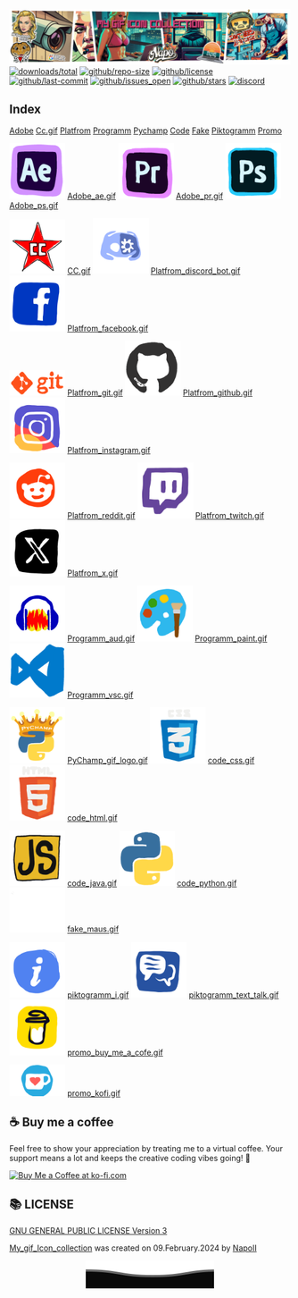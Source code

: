 [![github/NapoII/My_gif_Icon_collection](https://raw.githubusercontent.com/NapoII/My_gif_Icon_collection/main/README_img/Readme_top.png)](https://github.com/NapoII/My_gif_Icon_collection)
[![downloads/total](https://img.shields.io/github/downloads/NapoII/My_gif_Icon_collection/total)](https://github.com/NapoII/My_gif_Icon_collection/archive/refs/heads/main.zip) [![github/repo-size](https://img.shields.io/github/repo-size/NapoII/My_gif_Icon_collection)](https://github.com/NapoII/My_gif_Icon_collection/archive/refs/heads/main.zip) [![github/license](https://img.shields.io/github/license/NapoII/My_gif_Icon_collection)](https://github.com/NapoII/My_gif_Icon_collection/blob/main/LICENSE) [![github/last-commit](https://img.shields.io/github/downloads/NapoII/My_gif_Icon_collection/total)](https://img.shields.io/github/issues/NapoII/My_gif_Icon_collection?style=plastic) [![github/issues_open](https://img.shields.io/github/issues/NapoII/My_gif_Icon_collection?style=plastic)](https://img.shields.io/github/issues-raw/NapoII/My_gif_Icon_collection) [![github/stars](https://img.shields.io/github/stars/NapoII/My_gif_Icon_collection?style=social)](https://github.com/NapoII/My_gif_Icon_collection/stargazers) [![discord](https://img.shields.io/discord/190307701169979393)](https://discord.gg/knTKtKVfnr)




## Index

[Adobe](#Adobe)
[Cc.gif](#CC.gif)
[Platfrom](#Platfrom)
[Programm](#Programm)
[Pychamp](#PyChamp)
[Code](#code)
[Fake](#fake)
[Piktogramm](#piktogramm)
[Promo](#promo)  

<img src="My_gif_Icon_collection/Adobe_ae.gif" alt="Adobe_ae.gif" width="100" /> [Adobe_ae.gif](My_gif_Icon_collection/Adobe_ae.gif)  <img src="My_gif_Icon_collection/Adobe_pr.gif" alt="Adobe_pr.gif" width="100" /> [Adobe_pr.gif](My_gif_Icon_collection/Adobe_pr.gif)  <img src="My_gif_Icon_collection/Adobe_ps.gif" alt="Adobe_ps.gif" width="100" /> [Adobe_ps.gif](My_gif_Icon_collection/Adobe_ps.gif)  

<img src="My_gif_Icon_collection/CC.gif" alt="CC.gif" width="100" /> [CC.gif](My_gif_Icon_collection/CC.gif)  <img src="My_gif_Icon_collection/Platfrom_discord_bot.gif" alt="Platfrom_discord_bot.gif" width="100" /> [Platfrom_discord_bot.gif](My_gif_Icon_collection/Platfrom_discord_bot.gif)  <img src="My_gif_Icon_collection/Platfrom_facebook.gif" alt="Platfrom_facebook.gif" width="100" /> [Platfrom_facebook.gif](My_gif_Icon_collection/Platfrom_facebook.gif)  

<img src="My_gif_Icon_collection/Platfrom_git.gif" alt="Platfrom_git.gif" width="100" /> [Platfrom_git.gif](My_gif_Icon_collection/Platfrom_git.gif)  <img src="My_gif_Icon_collection/Platfrom_github.gif" alt="Platfrom_github.gif" width="100" /> [Platfrom_github.gif](My_gif_Icon_collection/Platfrom_github.gif)  <img src="My_gif_Icon_collection/Platfrom_instagram.gif" alt="Platfrom_instagram.gif" width="100" /> [Platfrom_instagram.gif](My_gif_Icon_collection/Platfrom_instagram.gif)  

<img src="My_gif_Icon_collection/Platfrom_reddit.gif" alt="Platfrom_reddit.gif" width="100" /> [Platfrom_reddit.gif](My_gif_Icon_collection/Platfrom_reddit.gif)  <img src="My_gif_Icon_collection/Platfrom_twitch.gif" alt="Platfrom_twitch.gif" width="100" /> [Platfrom_twitch.gif](My_gif_Icon_collection/Platfrom_twitch.gif)  <img src="My_gif_Icon_collection/Platfrom_x.gif" alt="Platfrom_x.gif" width="100" /> [Platfrom_x.gif](My_gif_Icon_collection/Platfrom_x.gif)  

<img src="My_gif_Icon_collection/Programm_aud.gif" alt="Programm_aud.gif" width="100" /> [Programm_aud.gif](My_gif_Icon_collection/Programm_aud.gif)  <img src="My_gif_Icon_collection/Programm_paint.gif" alt="Programm_paint.gif" width="100" /> [Programm_paint.gif](My_gif_Icon_collection/Programm_paint.gif)  <img src="My_gif_Icon_collection/Programm_vsc.gif" alt="Programm_vsc.gif" width="100" /> [Programm_vsc.gif](My_gif_Icon_collection/Programm_vsc.gif)  

<img src="My_gif_Icon_collection/PyChamp_gif_logo.gif" alt="PyChamp_gif_logo.gif" width="100" /> [PyChamp_gif_logo.gif](My_gif_Icon_collection/PyChamp_gif_logo.gif)  <img src="My_gif_Icon_collection/code_css.gif" alt="code_css.gif" width="100" /> [code_css.gif](My_gif_Icon_collection/code_css.gif)  <img src="My_gif_Icon_collection/code_html.gif" alt="code_html.gif" width="100" /> [code_html.gif](My_gif_Icon_collection/code_html.gif)  

<img src="My_gif_Icon_collection/code_java.gif" alt="code_java.gif" width="100" /> [code_java.gif](My_gif_Icon_collection/code_java.gif)  <img src="My_gif_Icon_collection/code_python.gif" alt="code_python.gif" width="100" /> [code_python.gif](My_gif_Icon_collection/code_python.gif)  <img src="My_gif_Icon_collection/fake_maus.gif" alt="fake_maus.gif" width="100" /> [fake_maus.gif](My_gif_Icon_collection/fake_maus.gif)  

<img src="My_gif_Icon_collection/piktogramm_i.gif" alt="piktogramm_i.gif" width="100" /> [piktogramm_i.gif](My_gif_Icon_collection/piktogramm_i.gif)  <img src="My_gif_Icon_collection/piktogramm_text_talk.gif" alt="piktogramm_text_talk.gif" width="100" /> [piktogramm_text_talk.gif](My_gif_Icon_collection/piktogramm_text_talk.gif)  <img src="My_gif_Icon_collection/promo_buy_me_a_cofe.gif" alt="promo_buy_me_a_cofe.gif" width="100" /> [promo_buy_me_a_cofe.gif](My_gif_Icon_collection/promo_buy_me_a_cofe.gif)  

<img src="My_gif_Icon_collection/promo_kofi.gif" alt="promo_kofi.gif" width="100" /> [promo_kofi.gif](My_gif_Icon_collection/promo_kofi.gif)    



## ☕ Buy me a coffee <a name = "coffee"></a>

Feel free to show your appreciation by treating me to a virtual coffee. Your support means a lot and keeps the creative coding vibes going! 🚀

<a href='https://ko-fi.com/M4M0TS4ZM' target='_blank'><img height='36' style='border:0px;height:36px;' src='https://storage.ko-fi.com/cdn/kofi1.png?v=3' border='0' alt='Buy Me a Coffee at ko-fi.com' /></a>

## 📚 LICENSE <a name = "LICENSE"></a>

[GNU GENERAL PUBLIC LICENSE Version 3](LICENSE)

[My_gif_Icon_collection](My_gif_Icon_collection) was created on 09.February.2024 by [NapoII](https://github.com/NapoII)


    
<p align="center">
<img src="https://raw.githubusercontent.com/NapoII/NapoII/233630a814f7979f575c7f764dbf1f4804b05332/Bottom.svg" alt="Github Stats" />
</p>
